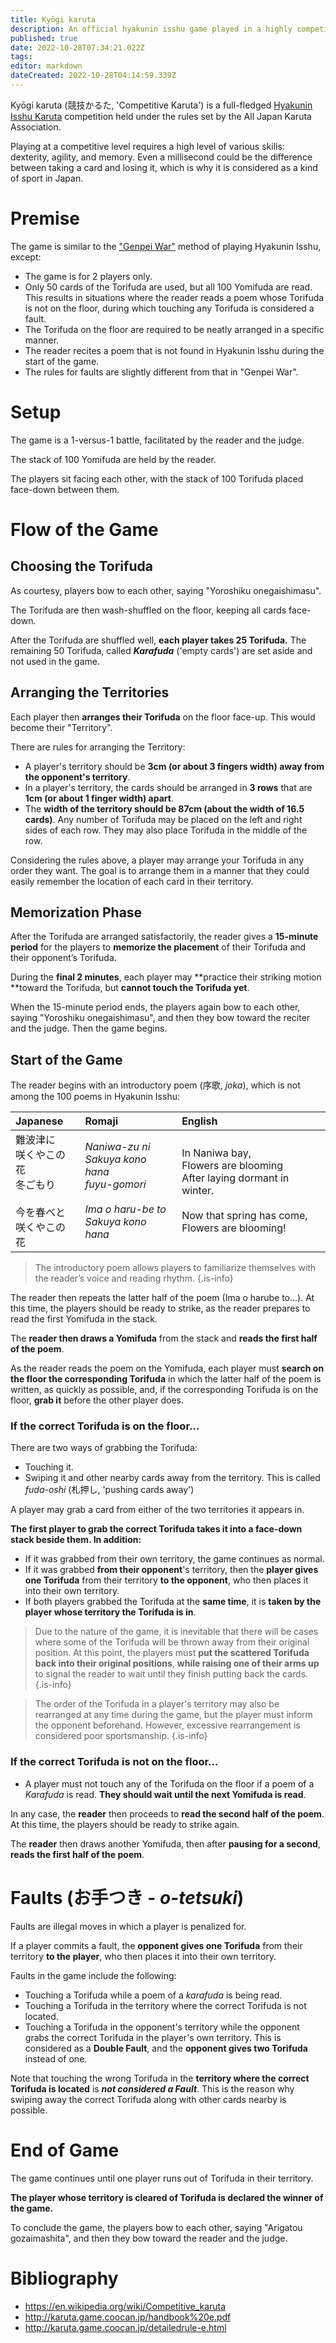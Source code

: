 ```yaml
---
title: Kyōgi karuta
description: An official hyakunin isshu game played in a highly competitive level. A fraction of a second could be the difference between each player taking a card!
published: true
date: 2022-10-28T07:34:21.022Z
tags: 
editor: markdown
dateCreated: 2022-10-28T04:14:59.339Z
---
```


Kyōgi karuta (競技かるた, 'Competitive Karuta') is a full-fledged [Hyakunin Isshu Karuta](/en/uta-garuta/ogura-hyakunin-isshu) competition held under the rules set by the All Japan Karuta Association.

Playing at a competitive level requires a high level of various skills: dexterity, agility, and memory. Even a millisecond could be the difference between taking a card and losing it, which is why it is considered as a kind of sport in Japan.

# Premise
The game is similar to the ["Genpei War"](/en/uta-garuta/ogura-hyakunin-isshu#genpei-war-%E6%BA%90%E5%B9%B3%E5%90%88%E6%88%A6-genpei-gassen) method of playing Hyakunin Isshu, except:
- The game is for 2 players only.
- Only 50 cards of the Torifuda are used, but all 100 Yomifuda are read. This results in situations where the reader reads a poem whose Torifuda is not on the floor, during which touching any Torifuda is considered a fault.
- The Torifuda on the floor are required to be neatly arranged in a specific manner.
- The reader recites a poem that is not found in Hyakunin Isshu during the start of the game.
- The rules for faults are slightly different from that in "Genpei War".

# Setup
The game is a 1-versus-1 battle, facilitated by the reader and the judge.

The stack of 100 Yomifuda are held by the reader.

The players sit facing each other, with the stack of 100 Torifuda placed face-down between them.

# Flow of the Game
## Choosing the Torifuda
As courtesy, players bow to each other, saying "Yoroshiku onegaishimasu".

The Torifuda are then wash-shuffled on the floor, keeping all cards face-down.

After the Torifuda are shuffled well, **each player takes 25 Torifuda.** 
The remaining 50 Torifuda, called ***Karafuda*** ('empty cards') are set aside and not used in the game.

## Arranging the Territories
Each player then **arranges their Torifuda** on the floor face-up. This would become their "Territory".

There are rules for arranging the Territory:
- A player's territory should be **3cm (or about 3 fingers width) away from the opponent's territory**.
- In a player's territory, the cards should be arranged in **3 rows** that are **1cm (or about 1 finger width) apart**.
- The **width of the territory should be 87cm (about the width of 16.5 cards)**. Any number of Torifuda may be placed on the left and right sides of each row. They may also place Torifuda in the middle of the row.

Considering the rules above, a player may arrange your Torifuda in any order they want. The goal is to arrange them in a manner that they could easily remember the location of each card in their territory.

## Memorization Phase
After the Torifuda are arranged satisfactorily, the reader gives a **15-minute period** for the players to **memorize the placement** of their Torifuda and their opponent’s Torifuda. 

During the **final 2 minutes**, each player may **practice their striking motion **toward the Torifuda, but **cannot touch the Torifuda yet**.

When the 15-minute period ends, the players again bow to each other, saying "Yoroshiku onegaishimasu", and then they bow toward the reciter and the judge. Then the game begins.

## Start of the Game
The reader begins with an introductory poem (序歌, *joka*), which is not among the 100 poems in Hyakunin Isshu:

|Japanese|Romaji|English|
|:---|:---|:---|
|難波津に</br>咲くやこの花</br>冬ごもり</br></br>今を春べと</br>咲くやこの花|*Naniwa-zu ni*</br>*Sakuya kono hana*</br>*fuyu-gomori*</br></br>*Ima o haru-be to*</br>*Sakuya kono hana*|In Naniwa bay,</br>Flowers are blooming</br>After laying dormant in winter.</br></br>Now that spring has come,</br>Flowers are blooming!|

> The introductory poem allows players to familiarize themselves with the reader’s voice and reading rhythm. 
{.is-info}

The reader then repeats the latter half of the poem (Ima o harube to...). At this time, the players should be ready to strike, as the reader prepares to read the first Yomifuda in the stack.

The **reader then draws a Yomifuda** from the stack and **reads the first half of the poem**.

As the reader reads the poem on the Yomifuda, each player must **search on the floor the corresponding Torifuda** in which the latter half of the poem is written, as quickly as possible, and, if the corresponding Torifuda is on the floor, **grab it** before the other player does.

### If the correct Torifuda is on the floor...
There are two ways of grabbing the Torifuda:
- Touching it.
- Swiping it and other nearby cards away from the territory. This is called *fuda-oshi* (札押し, 'pushing cards away')

A player may grab a card from either of the two territories it appears in.

**The first player to grab the correct Torifuda takes it into a face-down stack beside them. In addition:**
- If it was grabbed from their own territory, the game continues as normal.
- If it was grabbed **from their opponent**'s territory, then the **player gives one Torifuda** from their territory **to the opponent**, who then places it into their own territory.
- If both players grabbed the Torifuda at the **same time**, it is **taken by the player whose territory the Torifuda is in**.

> Due to the nature of the game, it is inevitable that there will be cases where some of the Torifuda will be thrown away from their original position.
At this point, the players must **put the scattered Torifuda back into their original positions**, **while raising one of their arms up** to signal the reader to wait until they finish putting back the cards.
{.is-info}

> The order of the Torifuda in a player's territory may also be rearranged at any time during the game, but the player must inform the opponent beforehand. However, excessive rearrangement is considered poor sportsmanship.
{.is-info}

### If the correct Torifuda is not on the floor...
- A player must not touch any of the Torifuda on the floor if a poem of a *Karafuda* is read. **They should wait until the next Yomifuda is read**.

In any case, the **reader** then proceeds to **read the second half of the poem**. At this time, the players should be ready to strike again.

The **reader** then draws another Yomifuda, then after **pausing for a second**, **reads the first half of the poem**.

# Faults (お手つき - *o-tetsuki*)
Faults are illegal moves in which a player is penalized for.

If a player commits a fault, the **opponent gives one Torifuda** from their territory **to the player**, who then places it into their own territory.

Faults in the game include the following:
- Touching a Torifuda while a poem of a *karafuda* is being read.
- Touching a Torifuda in the territory where the correct Torifuda is not located.
- Touching a Torifuda in the opponent's territory while the opponent grabs the correct Torifuda in the player's own territory. This is considered as a **Double Fault**, and the **opponent gives two Torifuda** instead of one.

Note that touching the wrong Torifuda in the **territory where the correct Torifuda is located** is ***not considered a Fault***. This is the reason why swiping away the correct Torifuda along with other cards nearby is possible.
# End of Game
The game continues until one player runs out of Torifuda in their territory.

**The player whose territory is cleared of Torifuda is declared the winner of the game.**

To conclude the game, the players bow to each other, saying "Arigatou gozaimashita", and then they bow toward the reader and the judge.




# Bibliography
- https://en.wikipedia.org/wiki/Competitive_karuta
- http://karuta.game.coocan.jp/handbook%20e.pdf
- http://karuta.game.coocan.jp/detailedrule-e.html